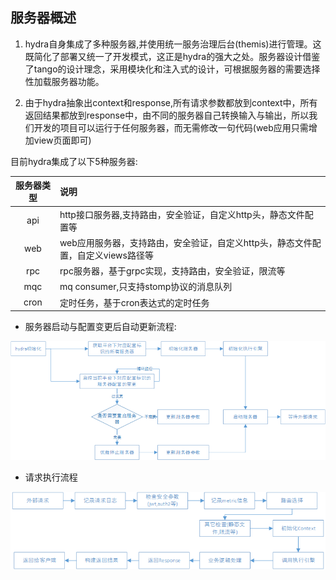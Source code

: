 ## 服务器概述
1. hydra自身集成了多种服务器,并使用统一服务治理后台(themis)进行管理。这既简化了部署又统一了开发模式，这正是hydra的强大之处。服务器设计借鉴了tango的设计理念，采用模块化和注入式的设计，可根据服务器的需要选择性加载服务器功能。

2. 由于hydra抽象出context和response,所有请求参数都放到context中，所有返回结果都放到response中，由不同的服务器自己转换输入与输出，所以我们开发的项目可以运行于任何服务器，而无需修改一句代码(web应用只需增加view页面即可)

目前hydra集成了以下5种服务器:

|服务器类型|说明|
|:------:|:------|
|api|http接口服务器,支持路由，安全验证，自定义http头，静态文件配置等|
|web|web应用服务器，支持路由，安全验证，自定义http头，静态文件配置，自定义views路径等|
|rpc|rpc服务器，基于grpc实现，支持路由，安全验证，限流等|
|mqc|mq consumer,只支持stomp协议的消息队列|
|cron|定时任务，基于cron表达式的定时任务|

+ 服务器启动与配置变更后自动更新流程:

![服务器](https://github.com/qxnw/hydra/blob/master/quickstart/server.png?raw=true)


+ 请求执行流程

![服务器](https://github.com/qxnw/hydra/blob/master/quickstart/execute.png?raw=true)

